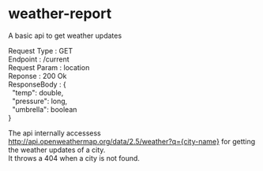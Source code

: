 # weather-report
A basic api to get weather updates </br>


Request Type  : GET </br>
Endpoint      : /current  </br>
Request Param : location  </br>
Reponse       : 200 Ok  </br>
ResponseBody  : { </br>
&nbsp;            "temp": double, </br>
&nbsp;            "pressure": long, </br>
&nbsp;            "umbrella": boolean  </br>
                } </br>
                
                
The api internally accessess http://api.openweathermap.org/data/2.5/weather?q={city-name} for getting the weather updates of a city. </br>
It throws a 404 when a city is not found. </br>
